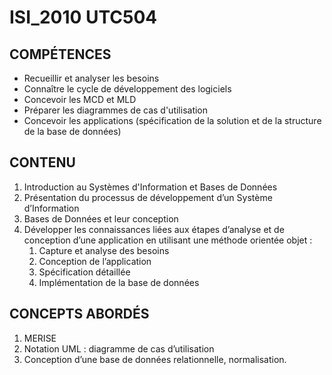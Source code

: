 # ISI_2010 UTC504

## COMPÉTENCES
- Recueillir et analyser les besoins
- Connaître le cycle de développement des logiciels
- Concevoir les MCD et MLD
- Préparer les diagrammes de cas d'utilisation
- Concevoir les applications (spécification de la solution et de la structure de la base de données)

## CONTENU
1.	Introduction au Systèmes d'Information et Bases de Données
2.	Présentation du processus de développement d’un Système d’Information
3.	Bases de Données et leur conception
4.	Développer les connaissances liées aux étapes d’analyse et de conception d’une application en utilisant une méthode orientée objet :
    1. Capture et analyse des besoins
    2. Conception de l’application
    3. Spécification détaillée
    4. Implémentation de la base de données

## CONCEPTS ABORDÉS
1.	MERISE
2.	Notation UML : diagramme de cas d’utilisation
3.	Conception d’une base de données relationnelle, normalisation.
